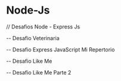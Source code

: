 # Node-Js
// Desafios Node - Express Js

-- Desafio Veterinaria

-- Desafio Express JavaScript Mi Repertorio

-- Desafio Like Me

-- Desafio Like Me Parte 2